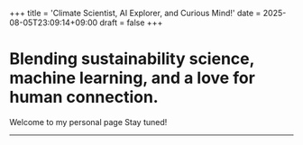 +++
title = 'Climate Scientist, AI Explorer, and Curious Mind!'
date = 2025-08-05T23:09:14+09:00
draft = false
+++

 

# Blending sustainability science, machine learning, and a love for human connection.

Welcome to my personal page
Stay tuned!

----